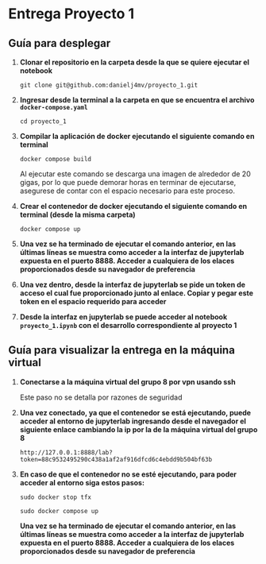 # Entrega Proyecto 1
## Guía para desplegar 
1. **Clonar el repositorio en la carpeta desde la que se quiere ejecutar el notebook**
   ```console
   git clone git@github.com:danielj4mv/proyecto_1.git
   ```
2. **Ingresar desde la terminal a la carpeta en que se encuentra el archivo `docker-compose.yaml`**
   ```docker
   cd proyecto_1
   ```
3. **Compilar la aplicación de docker ejecutando el siguiente comando en terminal**

   ```docker
   docker compose build
   ```
   Al ejecutar este comando se descarga una imagen de alrededor de 20 gigas, por lo que puede demorar horas en terminar de ejecutarse, asegurese de contar con el espacio necesario para este proceso.
   
5. **Crear el contenedor de docker ejecutando el siguiente comando en terminal (desde la misma  carpeta)**
   ```docker
   docker compose up
   ```
6. **Una vez se ha terminado de ejecutar el comando anterior, en las últimas líneas se muestra como acceder a la interfaz de jupyterlab expuesta en el puerto 8888. Acceder a cualquiera de los elaces proporcionados desde su navegador de preferencia**
7. **Una vez dentro, desde la interfaz de jupyterlab se pide un token de acceso el cual fue proporcionado junto al enlace. Copiar y pegar este token en el espacio requerido para acceder**
8. **Desde la interfaz en jupyterlab se puede acceder al notebook `proyecto_1.ipynb` con el desarrollo correspondiente al proyecto 1**

## Guía para visualizar la entrega en la máquina virtual
1. **Conectarse a la máquina virtual del grupo 8 por vpn usando ssh**

   Este paso no se detalla por razones de seguridad

2. **Una vez conectado, ya que el contenedor se está ejecutando, puede acceder al entorno de jupyterlab ingresando desde el navegador el siguiente enlace cambiando la ip por la de la máquina virtual del grupo 8**
   ```
   http://127.0.0.1:8888/lab?token=88c9532495290c438a1af2af916dfcd6c4ebdd9b504bf63b
   ```
3. **En caso de que el contenedor no se esté ejecutando, para poder acceder al entorno siga estos pasos:**
   ```
   sudo docker stop tfx
   ```
   ```
   sudo docker compose up
   ```
   **Una vez se ha terminado de ejecutar el comando anterior, en las últimas líneas se muestra como acceder a la interfaz de jupyterlab expuesta en el puerto 8888. Acceder a cualquiera de los elaces proporcionados desde su navegador de preferencia**
